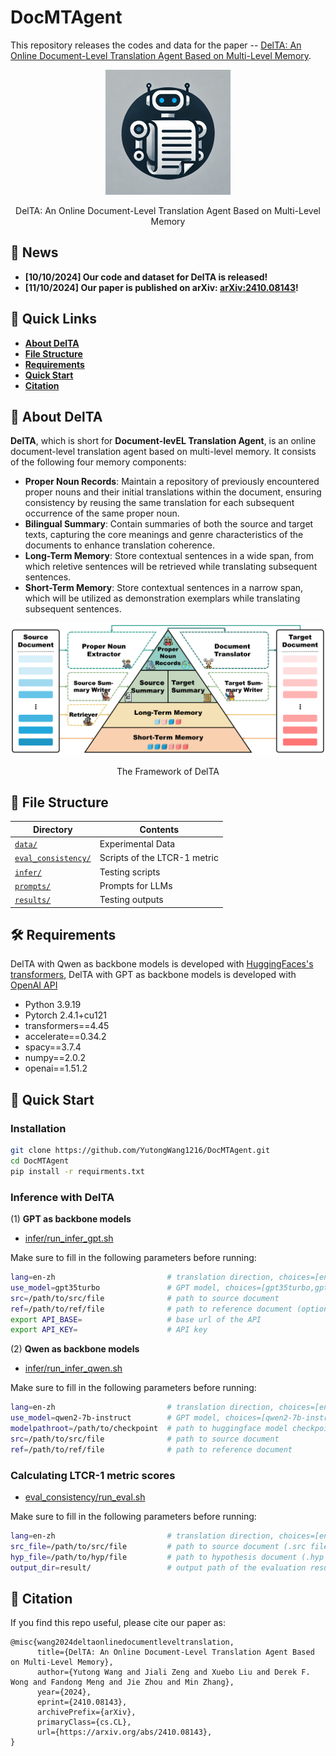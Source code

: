 # DocMTAgent
This repository releases the codes and data for the paper -- [DelTA: An Online Document-Level Translation Agent Based on Multi-Level Memory](https://arxiv.org/abs/2410.08143).

<div align="center">
    <img src="images/logo.png" width=200></img>
    <p class="image-caption">DelTA: An Online Document-Level Translation Agent Based on Multi-Level Memory</p>
</div>


## **📣 News**

- **[10/10/2024] Our code and dataset for DelTA is released!**
- **[11/10/2024] Our paper is published on arXiv: [arXiv:2410.08143](https://arxiv.org/abs/2410.08143)!**

## **🔗 Quick Links**

- **[About DelTA](#about)**
- **[File Structure](#structure)**
- **[Requirements](#requirements)**
- **[Quick Start](#start)**
- **[Citation](#citation)**


## **🤖 About DelTA**<a name="about"></a>
**DelTA**, which is short for **Document-levEL Translation Agent**, is an online document-level translation agent based on multi-level memory. It consists of the following four memory components:

- **Proper Noun Records**: Maintain a repository of previously encountered proper nouns and their initial translations within the document, ensuring consistency by reusing the same translation for each subsequent occurrence of the same proper noun.
- **Bilingual Summary**: Contain summaries of both the source and target texts, capturing the core meanings and genre characteristics of the documents to enhance translation coherence.
- **Long-Term Memory**: Store contextual sentences in a wide span, from which reletive sentences will be retrieved while translating subsequent sentences.
- **Short-Term Memory**: Store contextual sentences in a narrow span, which will be utilized as demonstration exemplars while translating subsequent sentences.

<div align="center">
    <img src="images/framework.png"></img>
    <p class="image-caption">The Framework of DelTA</p>
</div>


## **📜 File Structure**<a name="structure"></a>
| Directory      | Contents                     |
| -------------- | ---------------------------- |
| [`data/`](https://github.com/YutongWang1216/DocMTAgent/tree/main/data)        | Experimental Data            |
| [`eval_consistency/`](https://github.com/YutongWang1216/DocMTAgent/tree/main/eval_consistency)  | Scripts of the LTCR-1 metric |
| [`infer/`](https://github.com/YutongWang1216/DocMTAgent/tree/main/infer)      | Testing scripts              |
| [`prompts/`](https://github.com/YutongWang1216/DocMTAgent/tree/main/prompts)  | Prompts for LLMs             |
| [`results/`](https://github.com/YutongWang1216/DocMTAgent/tree/main/results)  | Testing outputs              |


## **🛠️ Requirements**<a name="requirements"></a>
DelTA with Qwen as backbone models is developed with [HuggingFaces's transformers](https://github.com/huggingface/transformers), DelTA with GPT as backbone models is developed with [OpenAI API](https://openai.com/index/openai-api/)
- Python 3.9.19
- Pytorch 2.4.1+cu121
- transformers==4.45
- accelerate==0.34.2
- spacy==3.7.4
- numpy==2.0.2
- openai==1.51.2

## **🚀 Quick Start**<a name="start"></a>

### **Installation**

```bash
git clone https://github.com/YutongWang1216/DocMTAgent.git
cd DocMTAgent
pip install -r requirments.txt
```

### **Inference with DelTA**

(1) **GPT as backbone models**

- [infer/run_infer_gpt.sh](https://github.com/YutongWang1216/DocMTAgent/tree/main/infer/run_infer_gpt.sh)

Make sure to fill in the following parameters before running:

```bash
lang=en-zh                         # translation direction, choices=[en-zh,en-de,en-fr,en-ja,zh-en,de-en,fr-en,ja-en]
use_model=gpt35turbo               # GPT model, choices=[gpt35turbo,gpt4omini]
src=/path/to/src/file              # path to source document
ref=/path/to/ref/file              # path to reference document (optional, leave blank if not given)
export API_BASE=                   # base url of the API
export API_KEY=                    # API key
```

(2) **Qwen as backbone models**

- [infer/run_infer_qwen.sh](https://github.com/YutongWang1216/DocMTAgent/tree/main/infer/run_infer_qwen.sh)

Make sure to fill in the following parameters before running:

```bash
lang=en-zh                         # translation direction, choices=[en-zh,en-de,en-fr,en-ja,zh-en,de-en,fr-en,ja-en]
use_model=qwen2-7b-instruct        # GPT model, choices=[qwen2-7b-instruct,qwen2-72b-instruct]
modelpathroot=/path/to/checkpoint  # path to huggingface model checkpoint
src=/path/to/src/file              # path to source document
ref=/path/to/ref/file              # path to reference document
```

### **Calculating LTCR-1 metric scores**

- [eval_consistency/run_eval.sh](https://github.com/YutongWang1216/DocMTAgent/tree/main/eval_consistency/run_eval.sh)

Make sure to fill in the following parameters before running:

```bash
lang=en-zh                         # translation direction, choices=[en-zh,en-de,en-fr,en-ja,zh-en,de-en,fr-en,ja-en]
src_file=/path/to/src/file         # path to source document (.src file generated by the inference script)
hyp_file=/path/to/hyp/file         # path to hypothesis document (.hyp file generated by the inference script)
output_dir=result/                 # output path of the evaluation results
```


## **📝 Citation**<a name="citation"></a>
If you find this repo useful, please cite our paper as:
```
@misc{wang2024deltaonlinedocumentleveltranslation,
      title={DelTA: An Online Document-Level Translation Agent Based on Multi-Level Memory}, 
      author={Yutong Wang and Jiali Zeng and Xuebo Liu and Derek F. Wong and Fandong Meng and Jie Zhou and Min Zhang},
      year={2024},
      eprint={2410.08143},
      archivePrefix={arXiv},
      primaryClass={cs.CL},
      url={https://arxiv.org/abs/2410.08143}, 
}
```
